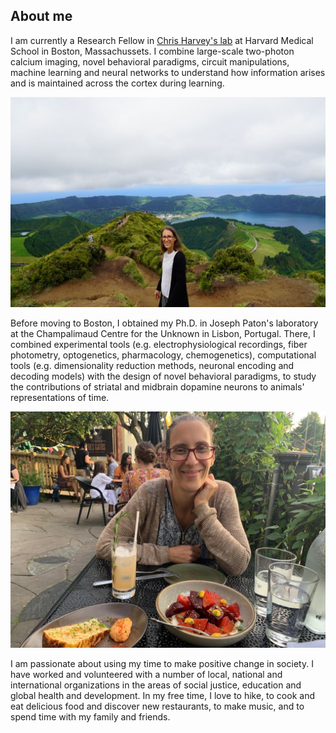 ## About me

I am currently a Research Fellow in [Chris Harvey's lab](https://harveylab.hms.harvard.edu/) at Harvard Medical School in Boston, Massachussets. I combine large-scale two-photon calcium imaging, novel behavioral paradigms, circuit manipulations, machine learning and neural networks to understand how information arises and is maintained across the cortex during learning. 

<img src="images/sofia_azores.jpg?raw=true"/>

Before moving to Boston, I obtained my Ph.D. in Joseph Paton's laboratory at the Champalimaud Centre for the Unknown in Lisbon, Portugal. There, I combined experimental tools (e.g. electrophysiological recordings, fiber photometry, optogenetics, pharmacology, chemogenetics), computational tools (e.g. dimensionality reduction methods, neuronal encoding and decoding models) with the design of novel behavioral paradigms, to study the contributions of striatal and midbrain dopamine neurons to animals' representations of time. 

<img src="images/sofia_food.jpg?raw=true"/>

I am passionate about using my time to make positive change in society. I have worked and volunteered with a number of local, national and international organizations in the areas of social justice, education and global health and development.
In my free time, I love to hike, to cook and eat delicious food and discover new restaurants, to make music, and to spend time with my family and friends. 

